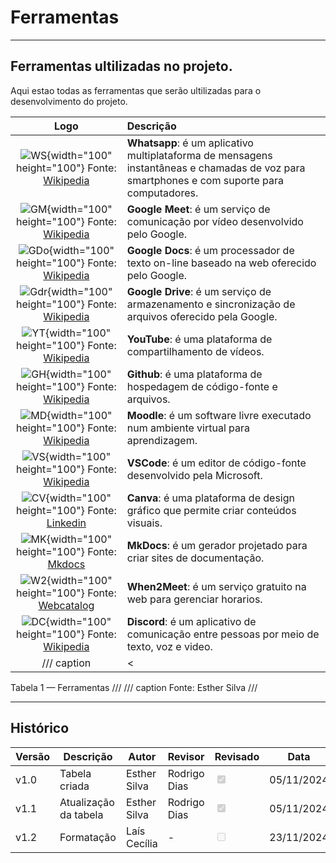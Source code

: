 # Ferramentas
---


## Ferramentas ultilizadas no projeto.

Aqui estao todas as ferramentas que serão ultilizadas para o desenvolvimento do projeto.
 
| Logo | Descrição |
|:-----------------------:|:-------------------|
|  ![WS](../../img/regF1.png){width="100" height="100"} Fonte: [Wikipedia](https://pt.m.wikipedia.org/wiki/Ficheiro:WhatsApp.svg) | **Whatsapp**: é um aplicativo multiplataforma de mensagens instantâneas e chamadas de voz para smartphones e com suporte para computadores. |
|  ![GM](../../img/reqF2.png){width="100" height="100"} Fonte: [Wikipedia](https://pt.m.wikipedia.org/wiki/Ficheiro:Google_Meet_icon_%282020%29.svg) | **Google Meet**: é um serviço de comunicação por vídeo desenvolvido pelo Google. |
|  ![GDo](../../img/reqF3.png){width="100" height="100"} Fonte: [Wikipedia](https://en.m.wikipedia.org/wiki/File:Google_Docs_2020_Logo.svg) | **Google Docs**: é um processador de texto on-line baseado na web oferecido pelo Google. |
|  ![Gdr](../../img/reqF4.png){width="100" height="100"} Fonte: [Wikipedia](https://pt.m.wikipedia.org/wiki/Ficheiro:Google_Drive_logo.png) | **Google Drive**: é um serviço de armazenamento e sincronização de arquivos oferecido pela Google. |
|  ![YT](../../img/reqF5.png){width="100" height="100"} Fonte: [Wikipedia](https://pt.m.wikipedia.org/wiki/Ficheiro:Youtube_logo.png) | **YouTube**: é uma plataforma de compartilhamento de vídeos. |
|  ![GH](../../img/reqF6.png){width="100" height="100"} Fonte: [Wikipedia](https://en.wikipedia.org/wiki/GitHub) | **Github**: é uma plataforma de hospedagem de código-fonte e arquivos. |
|  ![MD](../../img/reqF7.png){width="100" height="100"} Fonte: [Wikipedia](https://pt.m.wikipedia.org/wiki/Ficheiro:Moodle-logo.svg) | **Moodle**: é um software livre executado num ambiente virtual para aprendizagem. |
|  ![VS](../../img/reqF8.png){width="100" height="100"} Fonte: [Wikipedia](https://en.m.wikipedia.org/wiki/File:Visual_Studio_Code_1.35_icon.svg) | **VSCode**: é um editor de código-fonte desenvolvido pela Microsoft. |
|  ![CV](../../img/reqF9.png){width="100" height="100"} Fonte: [Linkedin](https://www.linkedin.com/posts/freebiehive_canva-logo-png-download-free-freebiehive-activity-7187064553522839552-nrfH/) | **Canva**: é uma plataforma de design gráfico que permite criar conteúdos visuais. |
|  ![MK](../../img/reqF10.png){width="100" height="100"} Fonte: [Mkdocs](https://www.markdownguide.org/tools/mkdocs/) | **MkDocs**: é um gerador projetado para criar sites de documentação. |
|  ![W2](../../img/reqF11.png){width="100" height="100"} Fonte: [Webcatalog](https://webcatalog.io/en/apps/when2meet/) | **When2Meet**: é um serviço gratuito na web para gerenciar horarios. |
|  ![DC](../../img/reqF12.png){width="100" height="100"} Fonte: [Wikipedia](https://fr.wikipedia.org/wiki/Fichier:Discord_Logo_sans_texte.svg) | **Discord**: é um aplicativo de comunicação entre pessoas por meio de texto, voz e video. |
/// caption | <
Tabela 1 — Ferramentas
///
/// caption
Fonte: Esther Silva
///

---

## Histórico

| Versão | Descrição     | Autor        | Revisor     | Revisado| Data       |
|--------|---------------|--------------|-------------|----------|------------|
| v1.0   | Tabela criada | Esther Silva | Rodrigo Dias |<input type="checkbox" onclick="return false;" disabled checked/>| 05/11/2024 |
| v1.1   | Atualização da tabela | Esther Silva | Rodrigo Dias |<input type="checkbox" onclick="return false;" disabled checked/>| 05/11/2024 |
| v1.2   | Formatação                 | Laís Cecília            | -                        |<input type="checkbox" onclick="return false;" disabled/>        | 23/11/2024 |

